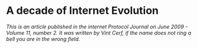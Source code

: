 # A decade of Internet Evolution

*This is an article published in the internet Protocol Journal on June 2009 - Volume 11, number 2. It was written by Vint Cerf, if the name does not ring a bell you are in the wrong field.*